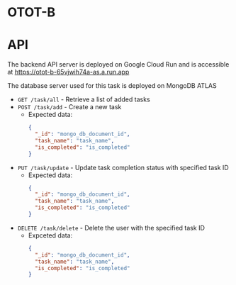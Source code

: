 # OTOT-B

# API

The backend API server is deployed on Google Cloud Run and is accessible at https://otot-b-65vjwih74a-as.a.run.app

The database server used for this task is deployed on MongoDB ATLAS

- `GET /task/all` - Retrieve a list of added tasks
- `POST /task/add` - Create a new task
  - Expected data:
    ```json
    {
      "_id": "mongo_db_document_id",
      "task_name": "task_name",
      "is_completed": "is_completed"
    }
    ```
- `PUT /task/update` - Update task completion status with specified task ID
  - Expected data:
    ```json
    {
      "_id": "mongo_db_document_id",
      "task_name": "task_name",
      "is_completed": "is_completed"
    }
    ```
- `DELETE /task/delete` - Delete the user with the specified task ID
  - Expceted data:
    ```json
    {
      "_id": "mongo_db_document_id",
      "task_name": "task_name",
      "is_completed": "is_completed"
    }
    ```
